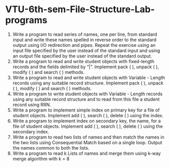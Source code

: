 # VTU-6th-sem-File-Structure-Lab-programs
1. Write a program to read series of names, one per line, from standard input and write these 
names spelled in reverse order to the standard output using I/O redirection and pipes. Repeat 
the exercise using an input file specified by the user instead of the standard input and using 
an output file specified by the user instead of the standard output.
2. Write a program to read and write student objects with fixed-length records and the fields 
delimited by “|”. Implement pack ( ), unpack ( ), modify ( ) and search ( ) methods.
3. Write a program to read and write student objects with Variable - Length records using any 
suitable record structure. Implement pack ( ), unpack ( ), modify ( ) and search ( ) methods.
4. Write a program to write student objects with Variable - Length records using any suitable 
record structure and to read from this file a student record using RRN.
5. Write a program to implement simple index on primary key for a file of student objects. 
Implement add ( ), search ( ), delete ( ) using the index.
6. Write a program to implement index on secondary key, the name, for a file of student 
objects. Implement add ( ), search ( ), delete ( ) using the secondary index.
7. Write a program to read two lists of names and then match the names in the two lists using 
Consequential Match based on a single loop. Output the names common to both the lists.
8. Write a program to read k Lists of names and merge them using k-way merge algorithm with 
k = 8

